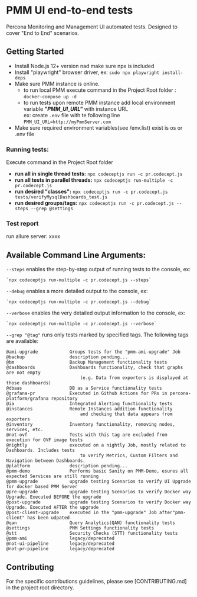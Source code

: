 # PMM UI end-to-end tests
Percona Monitoring and Management UI automated tests. Designed to cover "End to End" scenarios.


## Getting Started

* Install Node.js 12+ version nad make sure npx is included
* Install "playwright" browser driver, ex: `sudo npx playwright install-deps`
* Make sure PMM instance is online.   
  * to run local PMM execute command in the Project Root folder : `docker-compose up -d` 
  * to run tests upon remote PMM instance add local environment variable _**"PMM_UI_URL"**_ with instance URL   
    ex: create `.env` file with te following line `PMM_UI_URL=http://myPmmServer.com`
* Make sure required environment variables(see /env.list) exist is os or .env file 

### Running tests:
Execute command in the Project Root folder
* **run all in single thread tests:** `npx codeceptjs run -c pr.codecept.js`
* **run all tests in parallel threads:** `npx codeceptjs run-multiple -c pr.codecept.js`
* **run desired "classes":** `npx codeceptjs run -c pr.codecept.js tests/verifyMysqlDashboards_test.js`   
* **run desired groups/tags:** `npx codeceptjs run -c pr.codecept.js --steps --grep @settings`

### Test report
   run allure server: xxxx

## **Available Command Line Arguments:**
 `--steps`  enables the step-by-step output of running tests to the console, ex:

    `npx codeceptjs run-multiple -c pr.codecept.js --steps`

  `--debug`  enables a more detailed output to the console, ex:

    `npx codeceptjs run-multiple -c pr.codecept.js --debug`

 `--verbose`  enables the very detailed output information to the console, ex:

    `npx codeceptjs run-multiple -c pr.codecept.js --verbose`

 `--grep "@tag"` runs only tests marked by specified tags. The following tags are available:

    @ami-upgrade            Groups tests for the "pmm-ami-upgrade" Job
    @backup                 description pending...
    @bm                     Backup Management functionality tests
    @dashboards             Dashboards functionality, check that graphs are not empty
                                (e.g. Data from exporters is displayed at those dashboards)
    @dbaas                  DB as a Service functionality tests
    @grafana-pr             Executed in Github Actions for PRs in percona-platform/grafana repository
    @ia                     Integrated Alerting functionality tests
    @instances              Remote Instances addition functionality 
                                and checking that data appears from exporters
    @inventory              Inventory functionality, removing nodes, services, etc.
    @not-ovf                Tests with this tag are excluded from execution for OVF image tests
    @nightly                executed on a nightly Job, mostly related to Dashboards. Includes tests 
                                to verify Metrics, Custom Filters and Navigation between Dashboards.
    @platform               description pending...
    @pmm-demo               Performs basic Sanity on PMM-Demo, esures all expected Services are still running 
    @pmm-upgrade	        upgrade testing Scenarios to verify UI Upgrade for docker based PMM Server
    @pre-upgrade	        upgrade testing Scenarios to verify Docker way Upgrade. Executed BEFORE the upgrade
    @post-upgrade	        upgrade testing Scenarios to verify Docker way Upgrade. Executed AFTER the upgrade
    @post-client-upgrade    executed in the "pmm-upgrade" Job after"pmm-client" has been udpated
    @qan	                Query Analytics(QAN) functionality tests
    @settings               PMM Settings functionality tests
    @stt                    Security Checks (STT) functionality tests
    @pmm-ami                legacy/deprecated
    @not-ui-pipeline        legacy/deprecated
    @not-pr-pipeline        legacy/deprecated


## Contributing

For the specific contributions guidelines, please see [CONTRIBUTING.md] in the project root directory. 

